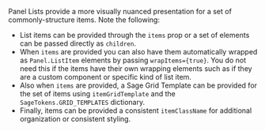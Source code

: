 Panel Lists provide a more visually nuanced presentation for a set of commonly-structure items. Note the following:

- List items can be provided through the `items` prop or a set of elements can be passed directly as `children`.
- When `items` are provided you can also have them automatically wrapped as `Panel.ListItem` elements by passing `wrapItems={true}`. You do not need this if the items have their own wrapping elements such as if they are a custom component or specific kind of list item.
- Also when `items` are provided, a Sage Grid Template can be provided for the set of items using `itemGridTemplate` and the `SageTokens.GRID_TEMPLATES` dictionary.
- Finally, items can be provided a consistent `itemClassName` for additional organization or consistent styling.
